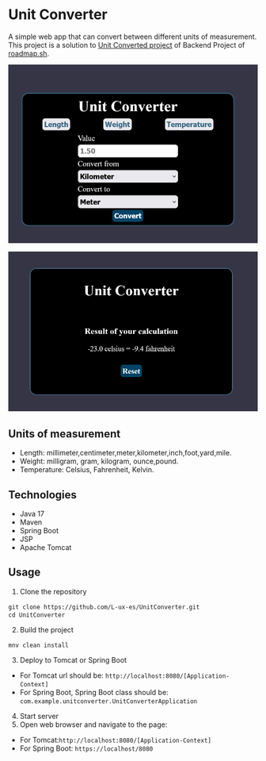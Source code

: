 # Unit Converter

A simple web app that can convert between different units of measurement. This project is a solution to [Unit Converted project](https://roadmap.sh/projects/unit-converter) of Backend Project of [roadmap.sh](https://roadmap.sh).

![Unit Converter Form](UnitConverter.png)


![Unit Converter Temperature Result](UnitConverterResult.jpg)


## Units of measurement
- Length: millimeter,centimeter,meter,kilometer,inch,foot,yard,mile.
- Weight: milligram, gram, kilogram, ounce,pound.
- Temperature: Celsius, Fahrenheit, Kelvin.


## Technologies
- Java 17
- Maven
- Spring Boot
- JSP
- Apache Tomcat

## Usage

1. Clone the repository
```
git clone https://github.com/L-ux-es/UnitConverter.git
cd UnitConverter
```
2. Build the project
```
mnv clean install
```
3. Deploy to Tomcat or Spring Boot
 - For Tomcat url should be: `http://localhost:8080/[Application-Context]`
 - For Spring Boot, Spring Boot class should be: `com.example.unitconverter.UnitConverterApplication`
4. Start server
5. Open web browser and navigate to the page:
 - For Tomcat:`http://localhost:8080/[Application-Context]`
 - For Spring Boot: `https://localhost/8080`



